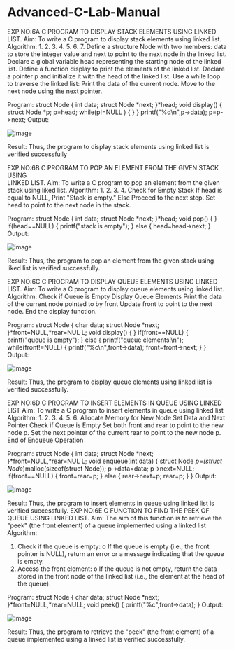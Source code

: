 # Advanced-C-Lab-Manual 
EXP NO:6A C PROGRAM TO DISPLAY STACK ELEMENTS USING 
LINKED LIST. 
Aim: 
To write a C program to display stack elements using linked list. 
Algorithm: 
1.
 2.
 3.
 4.
 5.
 6.
 7.
 Define a structure Node with two members: data to store the integer value and 
next to point to the next node in the linked list. 
Declare a global variable head representing the starting node of the linked list. 
Define a function display to print the elements of the linked list. 
Declare a pointer p and initialize it with the head of the linked list. 
Use a while loop to traverse the linked list: 
Print the data of the current node. 
Move to the next node using the next pointer.

Program: 
struct Node 
{ 
int data; 
struct Node *next; 
}*head; 
void display() 
{ 
struct Node *p; 
p=head; 
while(p!=NULL
 ) 
{ 
} 
} 
printf("%d\n",p->data); 
p=p->next; 
Output:

![image](https://github.com/user-attachments/assets/eb08f69f-4bda-4a29-98e4-b4efc5dda277)

Result: 
Thus, the program to display stack elements using linked list is verified successfully


EXP.NO:6B C PROGRAM TO POP AN ELEMENT FROM THE GIVEN 
STACK USING  
LINKED LIST. 
Aim: 
To write a C program to pop an element from the given stack using liked list. 
Algorithm: 
1.
 2.
 3.
 4.
 Check for Empty Stack 
If head is equal to NULL, Print "Stack is empty." 
Else Proceed to the next step. 
Set head to point to the next node in the stack.

Program: 
struct Node 
{ 
int data; 
struct Node *next; 
}*head; 
void pop() 
{ 
} 
if(head==NULL) 
{ 
printf("stack is empty"); 
} 
else 
{ 
head=head->next; 
} 
Output:


![image](https://github.com/user-attachments/assets/91e483b7-aa1a-4ea1-889c-e6caf54f0e16)

Result: 
Thus, the program to pop an element from the given stack using liked list is verified 
successfully.

EXP NO:6C  C PROGRAM TO DISPLAY QUEUE ELEMENTS USING 
LINKED LIST. 
Aim: 
To write a C program to display queue elements using linked list. 
Algorithm: 
 Check if Queue is Empty 
Display Queue Elements 
Print the data of the current node pointed to by front 
Update front to point to the next node. 
End the display function.

Program: 
struct Node 
{ 
char data; 
struct Node *next; 
}*front=NULL,*rear=NUL
 L; void display() 
{ 
} 
if(front==NULL) 
{ 
printf("queue is empty"); 
} 
else 
{ 
printf("queue elements:\n"); 
while(front!=NULL) 
{ 
printf("%c\n",front->data); 
front=front->next; 
} 
} 
Output:

![image](https://github.com/user-attachments/assets/81aeeab3-fd25-49b8-8e87-f845bd574853)

Result: 
Thus, the program to display queue elements using linked list is verified successfully.

EXP NO:6D C PROGRAM TO INSERT ELEMENTS IN QUEUE USING 
LINKED LIST 
Aim: 
To write a C program to insert elements in queue using linked list 
Algorithm: 
1.
 2.
 3.
 4.
 5.
 6.
 Allocate Memory for New Node 
Set Data and Next Pointer 
Check if Queue is Empty 
Set both front and rear to point to the new node p. 
Set the next pointer of the current rear to point to the new node p. 
End of Enqueue Operation

Program: 
struct Node 
{ 
int data; 
struct Node *next; 
}*front=NULL,*rear=NUL
 L; void enqueue(int data) 
{ 
struct Node *p=(struct Node*)malloc(sizeof(struct Node)); 
p->data=data; 
p->next=NULL; 
if(front==NULL) 
{ 
front=rear=p; 
} 
else 
{ 
rear->next=p; 
rear=p; 
} 
} 
Output:

![image](https://github.com/user-attachments/assets/4430846a-7e80-4805-8694-2e7f16b28c1c)

Result: 
Thus, the program to insert elements in queue using linked list is verified successfully.
EXP NO:6E C FUNCTION TO FIND THE PEEK OF QUEUE USING LINKED 
LIST. 
Aim: 
The aim of this function is to retrieve the "peek" (the front element) of a queue 
implemented using a linked list 
Algorithm: 
1. Check if the queue is empty: 
o If the queue is empty (i.e., the front pointer is NULL), return an error or a 
message indicating that the queue is empty. 
2. Access the front element: 
o If the queue is not empty, return the data stored in the front node of the linked 
list (i.e., the element at the head of the queue).

Program: 
struct Node 
{ 
char data; 
struct Node *next; 
}*front=NULL,*rear=NULL; 
void peek() 
{ 
printf("%c",front->data); 
} 
Output:

![image](https://github.com/user-attachments/assets/7b48651d-e4a3-471d-91bf-ddc17e3ee927)


Result: 
Thus, the program to retrieve the "peek" (the front element) of a queue implemented 
using a linked list is verified successfully.

























